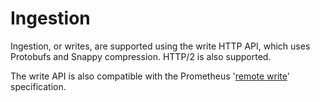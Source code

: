 # Ingestion

Ingestion, or writes, are supported using the write HTTP API, which uses
Protobufs and Snappy compression. HTTP/2 is also supported.

The write API is also compatible with the Prometheus '[remote write][]'
specification.

[remote write]: https://prometheus.io/docs/operating/configuration/#<remote_write>
